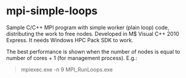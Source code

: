 mpi-simple-loops
================

Sample C/C++ MPI program with simple worker (plain loop) code, distributing the work to free nodes. Developed in M$ Visual C++ 2010 Express. It needs Windows HPC Pack SDK to work.

The best performance is shown when the number of nodes is equal to number of cores + 1 (for management process). E.g.:
> mpiexec.exe -n 9 MPI_RunLoops.exe
